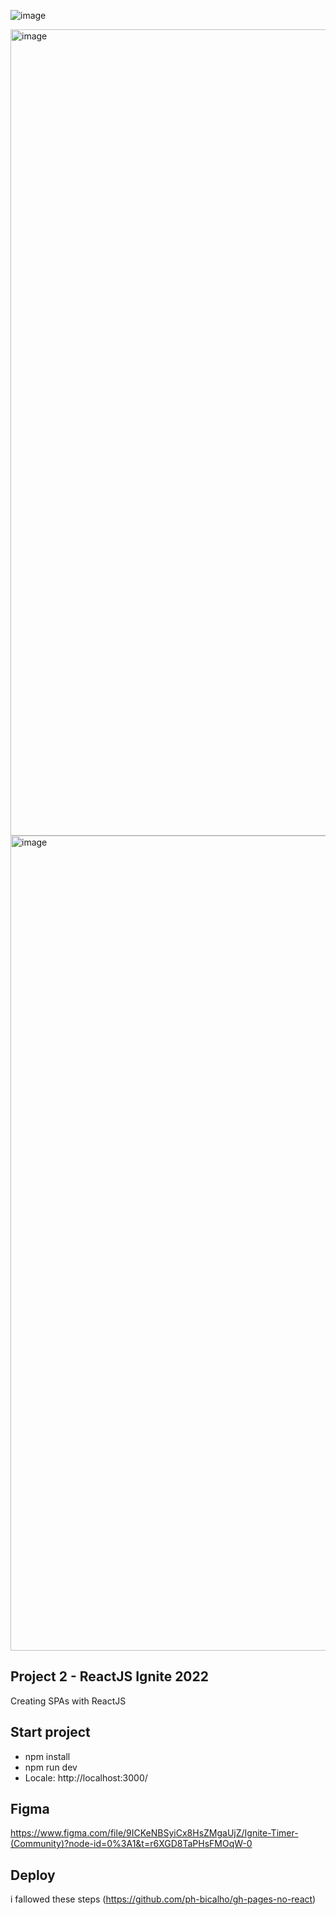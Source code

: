 ![image](https://user-images.githubusercontent.com/28486303/214650556-999f3660-4ae3-4b05-8bf4-5ea6c1e9fe9c.png)

<img width="1290" alt="image" src="https://user-images.githubusercontent.com/28486303/214650670-1c95a0fd-ca02-48dd-8b19-8ce84907adeb.png">

<img width="1304" alt="image" src="https://user-images.githubusercontent.com/28486303/214650709-332d1142-1047-4ba4-95ca-3e3d579c767d.png">

## Project 2 - ReactJS Ignite 2022
Creating SPAs with ReactJS

## Start project

- npm install
- npm run dev
- Locale: http://localhost:3000/

## Figma
https://www.figma.com/file/9ICKeNBSyiCx8HsZMgaUjZ/Ignite-Timer-(Community)?node-id=0%3A1&t=r6XGD8TaPHsFMOqW-0

## Deploy
i fallowed these steps (https://github.com/ph-bicalho/gh-pages-no-react)

